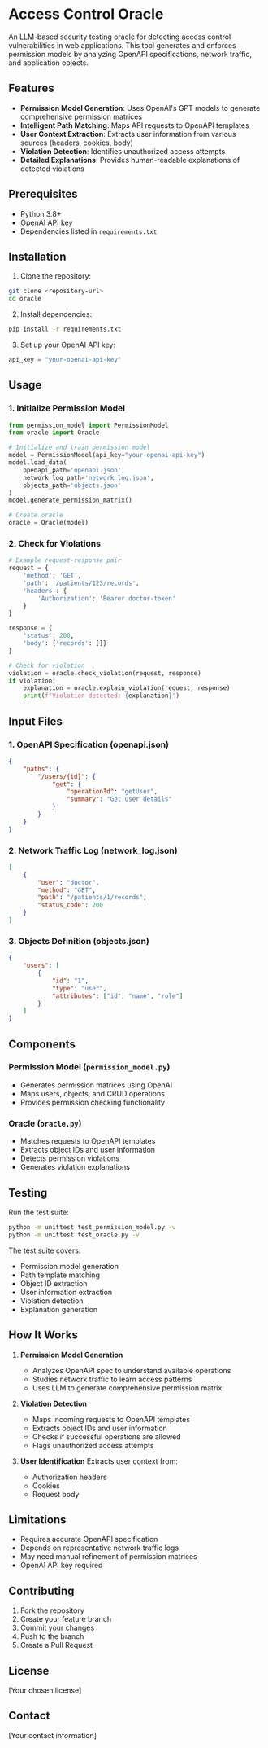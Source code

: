 # Access Control Oracle

An LLM-based security testing oracle for detecting access control vulnerabilities in web applications. This tool generates and enforces permission models by analyzing OpenAPI specifications, network traffic, and application objects.

## Features

- **Permission Model Generation**: Uses OpenAI's GPT models to generate comprehensive permission matrices
- **Intelligent Path Matching**: Maps API requests to OpenAPI templates
- **User Context Extraction**: Extracts user information from various sources (headers, cookies, body)
- **Violation Detection**: Identifies unauthorized access attempts
- **Detailed Explanations**: Provides human-readable explanations of detected violations

## Prerequisites

- Python 3.8+
- OpenAI API key
- Dependencies listed in `requirements.txt`

## Installation

1. Clone the repository:
```bash
git clone <repository-url>
cd oracle
```

2. Install dependencies:
```bash
pip install -r requirements.txt
```

3. Set up your OpenAI API key:
```python
api_key = "your-openai-api-key"
```

## Usage

### 1. Initialize Permission Model

```python
from permission_model import PermissionModel
from oracle import Oracle

# Initialize and train permission model
model = PermissionModel(api_key="your-openai-api-key")
model.load_data(
    openapi_path='openapi.json',
    network_log_path='network_log.json',
    objects_path='objects.json'
)
model.generate_permission_matrix()

# Create oracle
oracle = Oracle(model)
```

### 2. Check for Violations

```python
# Example request-response pair
request = {
    'method': 'GET',
    'path': '/patients/123/records',
    'headers': {
        'Authorization': 'Bearer doctor-token'
    }
}

response = {
    'status': 200,
    'body': {'records': []}
}

# Check for violation
violation = oracle.check_violation(request, response)
if violation:
    explanation = oracle.explain_violation(request, response)
    print(f"Violation detected: {explanation}")
```

## Input Files

### 1. OpenAPI Specification (openapi.json)
```json
{
    "paths": {
        "/users/{id}": {
            "get": {
                "operationId": "getUser",
                "summary": "Get user details"
            }
        }
    }
}
```

### 2. Network Traffic Log (network_log.json)
```json
[
    {
        "user": "doctor",
        "method": "GET",
        "path": "/patients/1/records",
        "status_code": 200
    }
]
```

### 3. Objects Definition (objects.json)
```json
{
    "users": [
        {
            "id": "1",
            "type": "user",
            "attributes": ["id", "name", "role"]
        }
    ]
}
```

## Components

### Permission Model (`permission_model.py`)
- Generates permission matrices using OpenAI
- Maps users, objects, and CRUD operations
- Provides permission checking functionality

### Oracle (`oracle.py`)
- Matches requests to OpenAPI templates
- Extracts object IDs and user information
- Detects permission violations
- Generates violation explanations

## Testing

Run the test suite:
```bash
python -m unittest test_permission_model.py -v
python -m unittest test_oracle.py -v
```

The test suite covers:
- Permission model generation
- Path template matching
- Object ID extraction
- User information extraction
- Violation detection
- Explanation generation

## How It Works

1. **Permission Model Generation**
   - Analyzes OpenAPI spec to understand available operations
   - Studies network traffic to learn access patterns
   - Uses LLM to generate comprehensive permission matrix

2. **Violation Detection**
   - Maps incoming requests to OpenAPI templates
   - Extracts object IDs and user information
   - Checks if successful operations are allowed
   - Flags unauthorized access attempts

3. **User Identification**
   Extracts user context from:
   - Authorization headers
   - Cookies
   - Request body

## Limitations

- Requires accurate OpenAPI specification
- Depends on representative network traffic logs
- May need manual refinement of permission matrices
- OpenAI API key required

## Contributing

1. Fork the repository
2. Create your feature branch
3. Commit your changes
4. Push to the branch
5. Create a Pull Request

## License

[Your chosen license]

## Contact

[Your contact information]
